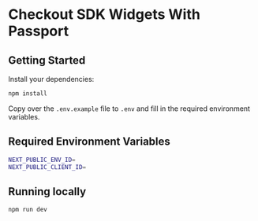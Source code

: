 # Checkout SDK Widgets With Passport

## Getting Started

Install your dependencies:

```bash
npm install
```

Copy over the `.env.example` file to `.env` and fill in the required environment variables.

## Required Environment Variables

```bash
NEXT_PUBLIC_ENV_ID=
NEXT_PUBLIC_CLIENT_ID=
```

## Running locally

```bash
npm run dev
```
